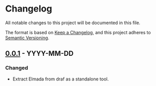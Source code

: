 # Changelog

All notable changes to this project will be documented in this file.

The format is based on [Keep a Changelog](https://keepachangelog.com/en/1.0.0/),
and this project adheres to [Semantic Versioning](https://semver.org/spec/v2.0.0.html).

<!-- ## [0.0.2] - YYYY-MM-DD
### Changed
- ... -->

## [0.0.1] - YYYY-MM-DD
### Changed
- Extract Elmada from draf as a standalone tool.

<!-- [0.0.2]: https://github.com/DrafProject/elmada/compare/0.0.1...0.0.2 -->
[0.0.1]: https://github.com/DrafProject/elmada/releases/tag/0.0.1